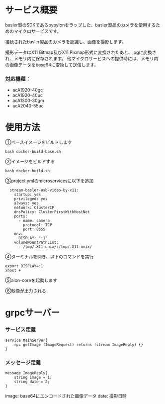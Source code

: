 # サービス概要
basler製のSDKであるpypylonをラップした、basler製品のカメラを使用するためのマイクロサービスです。

接続されたbasler製品のカメラを認識し、画像を撮影します。

撮影データはX11 Bitmap及びX11 Pixmap形式に変換されたあと、jpgに変換され、メモリ内に保存されます。
他マイクロサービスへの提供時には、メモリ内の画像データをbase64に変換して送信します。

### 対応機種：
- acA1920-40gc
- acA1920-40uc
- acA1300-30gm
- acA2040-55uc

# 使用方法

①ベースイメージをビルドします
```
bash docker-build-base.sh
```

②イメージをビルドする
```
bash docker-build.sh
```

③project.ymlのmicroservicesに以下を追加
```
  stream-basler-usb-video-by-x11:
    startup: yes
    privileged: yes
    always: yes
    network: ClusterIP
    dnsPolicy: ClusterFirstWithHostNet
    ports:
      - name: camera
        protocol: TCP
        port: 8555
    env:
      DISPLAY: ":1"
    volumeMountPathList:
      - /tmp/.X11-unix/:/tmp/.X11-unix/
```

④ターミナルを開き、以下のコマンドを実行
```
export DISPLAY=:1
xhost +
```

⑤aion-coreを起動します

⑥映像が出力される

# grpcサーバー

### サービス定義
```
service MainServer{
	rpc getImage (ImageRequest) returns (stream ImageReply) {}
}
```

### メッセージ定義
```
message ImageReply{
	string image = 1;
	string date = 2;
}
```

image: base64にエンコードされた画像データ
date: 撮影日時

